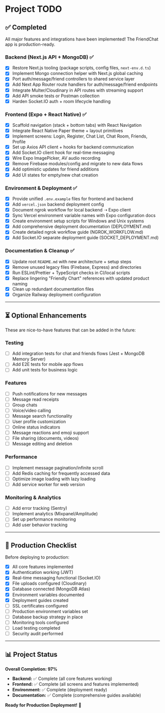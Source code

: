 # Project TODO

## ✅ Completed

All major features and integrations have been implemented! The FriendChat app is production-ready.

### Backend (Next.js API + MongoDB) ✅
- [x] Restore Next.js tooling (package scripts, config files, `next-env.d.ts`)
- [x] Implement Mongo connection helper with Next.js global caching
- [x] Port auth/message/friend controllers to shared service layer
- [x] Add Next App Router route handlers for auth/message/friend endpoints
- [x] Integrate Multer/Cloudinary in API routes with streaming support
- [x] Add API smoke tests or Postman collection
- [x] Harden Socket.IO auth + room lifecycle handling

### Frontend (Expo + React Native) ✅
- [x] Scaffold navigation (stack + bottom tabs) with React Navigation
- [x] Integrate React Native Paper theme + layout primitives
- [x] Implement screens: Login, Register, Chat List, Chat Room, Friends, Profile
- [x] Set up Axios API client + hooks for backend communication
- [x] Add Socket.IO client hook for real-time messaging
- [x] Wire Expo ImagePicker, AV audio recording
- [x] Remove Firebase modules/config and migrate to new data flows
- [x] Add optimistic updates for friend additions
- [x] Add UI states for empty/new chat creation

### Environment & Deployment ✅
- [x] Provide unified `.env.example` files for frontend and backend
- [x] Add `vercel.json` backend deployment config
- [x] Document ngrok workflow for local backend ➝ Expo client
- [x] Sync Vercel environment variable names with Expo configuration docs
- [x] Create environment setup scripts for Windows and Unix systems
- [x] Add comprehensive deployment documentation (DEPLOYMENT.md)
- [x] Create detailed ngrok workflow guide (NGROK_WORKFLOW.md)
- [x] Add Socket.IO separate deployment guide (SOCKET_DEPLOYMENT.md)

### Documentation & Cleanup ✅
- [x] Update root `README.md` with new architecture + setup steps
- [x] Remove unused legacy files (Firebase, Express) and directories
- [x] Run ESLint/Prettier + TypeScript checks in CI/local scripts
- [x] Replace lingering "Friendly Chart" references with updated product naming
- [x] Clean up redundant documentation files
- [x] Organize Railway deployment configuration

---

## ⏳ Optional Enhancements

These are nice-to-have features that can be added in the future:

### Testing
- [ ] Add integration tests for chat and friends flows (Jest + MongoDB Memory Server)
- [ ] Add E2E tests for mobile app flows
- [ ] Add unit tests for business logic

### Features
- [ ] Push notifications for new messages
- [ ] Message read receipts
- [ ] Group chats
- [ ] Voice/video calling
- [ ] Message search functionality
- [ ] User profile customization
- [ ] Online status indicators
- [ ] Message reactions and emoji support
- [ ] File sharing (documents, videos)
- [ ] Message editing and deletion

### Performance
- [ ] Implement message pagination/infinite scroll
- [ ] Add Redis caching for frequently accessed data
- [ ] Optimize image loading with lazy loading
- [ ] Add service worker for web version

### Monitoring & Analytics
- [ ] Add error tracking (Sentry)
- [ ] Implement analytics (Mixpanel/Amplitude)
- [ ] Set up performance monitoring
- [ ] Add user behavior tracking

---

## 🚀 Production Checklist

Before deploying to production:

- [x] All core features implemented
- [x] Authentication working (JWT)
- [x] Real-time messaging functional (Socket.IO)
- [x] File uploads configured (Cloudinary)
- [x] Database connected (MongoDB Atlas)
- [x] Environment variables documented
- [x] Deployment guides created
- [ ] SSL certificates configured
- [ ] Production environment variables set
- [ ] Database backup strategy in place
- [ ] Monitoring tools configured
- [ ] Load testing completed
- [ ] Security audit performed

---

## 📊 Project Status

**Overall Completion: 97%**

- **Backend:** ✅ Complete (all core features working)
- **Frontend:** ✅ Complete (all screens and features implemented)
- **Environment:** ✅ Complete (deployment ready)
- **Documentation:** ✅ Complete (comprehensive guides available)

**Ready for Production Deployment!** 🎉
